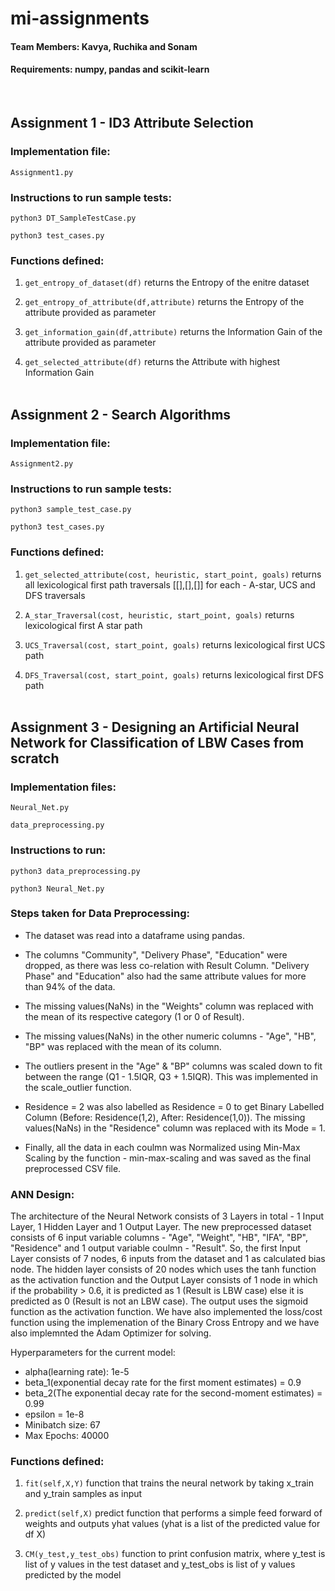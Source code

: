 # mi-assignments

#### Team Members: Kavya, Ruchika and Sonam

#### Requirements: numpy, pandas and scikit-learn
<br/>

## Assignment 1 - ID3 Attribute Selection 

### Implementation file: 
```Assignment1.py```  

### Instructions to run sample tests:

```python3 DT_SampleTestCase.py```

```python3 test_cases.py``` 
<br/>

### Functions defined:

1) ```get_entropy_of_dataset(df)``` returns the Entropy of the enitre dataset  

2) ```get_entropy_of_attribute(df,attribute)``` returns the Entropy of the attribute provided as parameter

3) ```get_information_gain(df,attribute)``` returns the Information Gain of the attribute provided as parameter 

4) ```get_selected_attribute(df)``` returns the Attribute with highest Information Gain
<br/><br/>

## Assignment 2 - Search Algorithms

### Implementation file: 
```Assignment2.py```

### Instructions to run sample tests:

```python3 sample_test_case.py```

```python3 test_cases.py```
<br/>

### Functions defined: 
1) ```get_selected_attribute(cost, heuristic, start_point, goals)``` returns all lexicological first path traversals [[],[],[]] for each - A-star, UCS and DFS traversals

2)  ```A_star_Traversal(cost, heuristic, start_point, goals)``` returns lexicological first A star path

3)  ```UCS_Traversal(cost, start_point, goals)``` returns lexicological first UCS path

4)  ```DFS_Traversal(cost, start_point, goals)``` returns lexicological first DFS path
<br/><br/>

## Assignment 3 - Designing an Artificial Neural Network for Classification of LBW Cases from scratch

### Implementation files:

```Neural_Net.py```

```data_preprocessing.py```

### Instructions to run: 

```python3 data_preprocessing.py```

```python3 Neural_Net.py```
<br/>

### Steps taken for Data Preprocessing:

* The dataset was read into a dataframe using pandas.

* The columns "Community", "Delivery Phase", "Education" were dropped, as there was less co-relation with Result Column. "Delivery Phase" and "Education" also had the same attribute values for more than 94% of the data.

* The missing values(NaNs) in the "Weights" column was replaced with the mean of its respective category (1 or 0 of Result).

* The missing values(NaNs) in the other numeric columns - "Age", "HB", "BP" was replaced with the mean of its column.

* The outliers present in the "Age" & "BP" columns was scaled down to fit between the range (Q1 - 1.5IQR, Q3 + 1.5IQR). This was implemented in the scale_outlier function.

* Residence = 2 was also labelled as Residence = 0 to get Binary Labelled Column (Before: Residence(1,2), After: Residence(1,0)). The missing values(NaNs) in the "Residence" column was replaced with its Mode = 1.

* Finally, all the data in each coulmn was Normalized using Min-Max Scaling by the function - min-max-scaling and was saved as the final preprocessed CSV file.

### ANN Design:

The architecture of the Neural Network consists of 3 Layers in total - 1 Input Layer, 1 Hidden Layer and 1 Output Layer. The new preprocessed dataset consists of 6 input variable columns - "Age", "Weight", "HB", "IFA", "BP", "Residence" and 1 output variable coulmn - "Result". So, the first Input Layer consists of 7 nodes, 6 inputs from the dataset and 1 as calculated bias node. The hidden layer consists of 20 nodes which uses the tanh function as the activation function and the Output Layer consists of 1 node in which if the probability > 0.6, it is predicted as 1 (Result is LBW case) else it is predicted as 0 (Result is not an LBW case). The output uses the sigmoid function as the activation function. We have also implemented the loss/cost function using the implemenation of the Binary Cross Entropy and we have also implemnted the Adam Optimizer for solving.   

Hyperparameters for the current model:

* alpha(learning rate): 1e-5
* beta_1(exponential decay rate for the first moment estimates) = 0.9
* beta_2(The exponential decay rate for the second-moment estimates) = 0.99
* epsilon = 1e-8
* Minibatch size: 67
* Max Epochs: 40000  

### Functions defined: 

1) ```fit(self,X,Y)``` function that trains the neural network by taking x_train and y_train samples as input

2) ```predict(self,X)``` predict function that performs a simple feed forward of weights and outputs yhat values (yhat is a list of the predicted value for df X)

3) ```CM(y_test,y_test_obs)``` function to print confusion matrix, where y_test is list of y values in the test dataset and y_test_obs is list of y values predicted by the model
<br/><br/>


